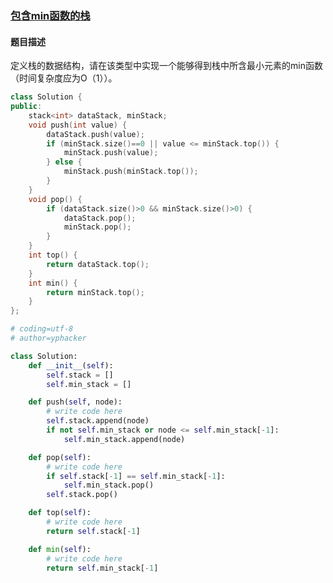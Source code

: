 ### [包含min函数的栈](https://www.nowcoder.com/practice/4c776177d2c04c2494f2555c9fcc1e49?tpId=13&tqId=11173&tPage=1&rp=1&ru=%2Fta%2Fcoding-interviews&qru=%2Fta%2Fcoding-interviews%2Fquestion-ranking)
#### 题目描述
定义栈的数据结构，请在该类型中实现一个能够得到栈中所含最小元素的min函数（时间复杂度应为O（1））。
```c++
class Solution {
public:
    stack<int> dataStack, minStack;
    void push(int value) {
        dataStack.push(value);
        if (minStack.size()==0 || value <= minStack.top()) {
            minStack.push(value);
        } else {
            minStack.push(minStack.top());
        }
    }
    void pop() {
        if (dataStack.size()>0 && minStack.size()>0) {
            dataStack.pop();
            minStack.pop();
        }
    }
    int top() {
        return dataStack.top();
    }
    int min() {
        return minStack.top();
    }
};
```

```python
# coding=utf-8
# author=yphacker

class Solution:
    def __init__(self):
        self.stack = []
        self.min_stack = []

    def push(self, node):
        # write code here
        self.stack.append(node)
        if not self.min_stack or node <= self.min_stack[-1]:
            self.min_stack.append(node)

    def pop(self):
        # write code here
        if self.stack[-1] == self.min_stack[-1]:
            self.min_stack.pop()
        self.stack.pop()

    def top(self):
        # write code here
        return self.stack[-1]

    def min(self):
        # write code here
        return self.min_stack[-1]
```
